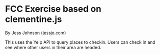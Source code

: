 # FCC Exercise based on clementine.js

By Jess Johnson (jessjo.com)

This uses the Yelp API to query places to checkin. Users can check in and see where other users in their area are headed.